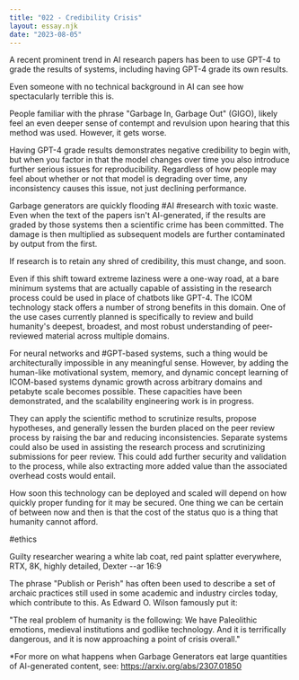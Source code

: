 ```yaml
---
title: "022 - Credibility Crisis"
layout: essay.njk
date: "2023-08-05"
---
```


A recent prominent trend in AI research papers has been to use GPT-4 to grade the results of systems, including having GPT-4 grade its own results.

Even someone with no technical background in AI can see how spectacularly terrible this is.

People familiar with the phrase "Garbage In, Garbage Out" (GIGO), likely feel an even deeper sense of contempt and revulsion upon hearing that this method was used. However, it gets worse.

Having GPT-4 grade results demonstrates negative credibility to begin with, but when you factor in that the model changes over time you also introduce further serious issues for reproducibility. Regardless of how people may feel about whether or not that model is degrading over time, any inconsistency causes this issue, not just declining performance.

Garbage generators are quickly flooding #AI #research with toxic waste. Even when the text of the papers isn't AI-generated, if the results are graded by those systems then a scientific crime has been committed. The damage is then multiplied as subsequent models are further contaminated by output from the first.

If research is to retain any shred of credibility, this must change, and soon.

Even if this shift toward extreme laziness were a one-way road, at a bare minimum systems that are actually capable of assisting in the research process could be used in place of chatbots like GPT-4. The ICOM technology stack offers a number of strong benefits in this domain. One of the use cases currently planned is specifically to review and build humanity's deepest, broadest, and most robust understanding of peer-reviewed material across multiple domains.

For neural networks and #GPT-based systems, such a thing would be architecturally impossible in any meaningful sense. However, by adding the human-like motivational system, memory, and dynamic concept learning of ICOM-based systems dynamic growth across arbitrary domains and petabyte scale becomes possible. These capacities have been demonstrated, and the scalability engineering work is in progress.

They can apply the scientific method to scrutinize results, propose hypotheses, and generally lessen the burden placed on the peer review process by raising the bar and reducing inconsistencies. Separate systems could also be used in assisting the research process and scrutinizing submissions for peer review. This could add further security and validation to the process, while also extracting more added value than the associated overhead costs would entail.

How soon this technology can be deployed and scaled will depend on how quickly proper funding for it may be secured. One thing we can be certain of between now and then is that the cost of the status quo is a thing that humanity cannot afford.

#ethics

Guilty researcher wearing a white lab coat, red paint splatter everywhere, RTX, 8K, highly detailed, Dexter --ar 16:9

The phrase "Publish or Perish" has often been used to describe a set of archaic practices still used in some academic and industry circles today, which contribute to this. As Edward O. Wilson famously put it:

"The real problem of humanity is the following: We have Paleolithic emotions, medieval institutions and godlike technology. And it is terrifically dangerous, and it is now approaching a point of crisis overall."

\*For more on what happens when Garbage Generators eat large quantities of AI-generated content, see: https://arxiv.org/abs/2307.01850
